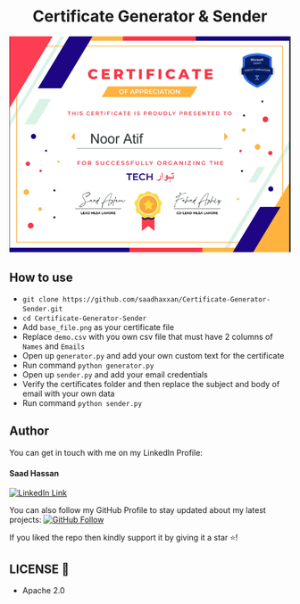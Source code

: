 <h1 align="center">Certificate Generator & Sender</h1>
<a href="#">
  <div align="center">
    <img src="screenshot.png" width='700'/>
  </div>
</a>

## How to use
- `git clone https://github.com/saadhaxxan/Certificate-Generator-Sender.git`
- `cd Certificate-Generator-Sender`
- Add `base_file.png` as your certificate file
- Replace `demo.csv` with you own csv file that must have 2 columns of `Names` and `Emails`
- Open up `generator.py` and add your own custom text for the certificate
- Run command `python generator.py`
- Open up `sender.py` and add your email credentials
- Verify the certificates folder and then replace the subject and body of email with your own data
- Run command `python sender.py`

## Author
You can get in touch with me on my LinkedIn Profile:

#### Saad Hassan
[![LinkedIn Link](https://img.shields.io/badge/Connect-saadhaxxan-blue.svg?logo=linkedin&longCache=true&style=social&label=Connect
)](https://www.linkedin.com/in/saadhaxxan)

You can also follow my GitHub Profile to stay updated about my latest projects: [![GitHub Follow](https://img.shields.io/badge/Connect-saadhaxxan-blue.svg?logo=Github&longCache=true&style=social&label=Follow)](https://github.com/saadhaxxan)

If you liked the repo then kindly support it by giving it a star ⭐!

## LICENSE 🔑
- Apache 2.0
